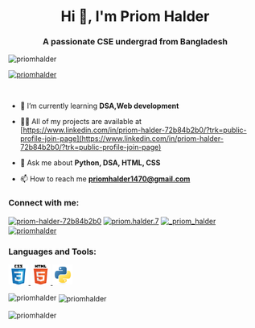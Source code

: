 <h1 align="center">Hi 👋, I'm Priom Halder</h1>
<h3 align="center">A passionate CSE undergrad from Bangladesh</h3>

<p align="left"> <img src="https://komarev.com/ghpvc/?username=priomhalder&label=Profile%20views&color=0e75b6&style=flat" alt="priomhalder" /> </p>

<p align="left"> <a href="https://github.com/ryo-ma/github-profile-trophy"><img src="https://github-profile-trophy.vercel.app/?username=priomhalder" alt="priomhalder" /></a> </p>

<p align="left"> <a href="https://twitter.com/" target="blank"><img src="https://img.shields.io/twitter/follow/?logo=twitter&style=for-the-badge" alt="" /></a> </p>

- 🌱 I’m currently learning **DSA,Web development**

- 👨‍💻 All of my projects are available at [https://www.linkedin.com/in/priom-halder-72b84b2b0/?trk=public-profile-join-page](https://www.linkedin.com/in/priom-halder-72b84b2b0/?trk=public-profile-join-page)

- 💬 Ask me about **Python, DSA, HTML, CSS**

- 📫 How to reach me **priomhalder1470@gmail.com**

<h3 align="left">Connect with me:</h3>
<p align="left">
<a href="https://linkedin.com/in/priom-halder-72b84b2b0" target="blank"><img align="center" src="https://raw.githubusercontent.com/rahuldkjain/github-profile-readme-generator/master/src/images/icons/Social/linked-in-alt.svg" alt="priom-halder-72b84b2b0" height="30" width="40" /></a>
<a href="https://fb.com/priom.halder.7" target="blank"><img align="center" src="https://raw.githubusercontent.com/rahuldkjain/github-profile-readme-generator/master/src/images/icons/Social/facebook.svg" alt="priom.halder.7" height="30" width="40" /></a>
<a href="https://instagram.com/_priom_halder" target="blank"><img align="center" src="https://raw.githubusercontent.com/rahuldkjain/github-profile-readme-generator/master/src/images/icons/Social/instagram.svg" alt="_priom_halder" height="30" width="40" /></a>
<a href="https://www.leetcode.com/priomhalder" target="blank"><img align="center" src="https://raw.githubusercontent.com/rahuldkjain/github-profile-readme-generator/master/src/images/icons/Social/leet-code.svg" alt="priomhalder" height="30" width="40" /></a>
</p>

<h3 align="left">Languages and Tools:</h3>
<p align="left"> <a href="https://www.w3schools.com/css/" target="_blank" rel="noreferrer"> <img src="https://raw.githubusercontent.com/devicons/devicon/master/icons/css3/css3-original-wordmark.svg" alt="css3" width="40" height="40"/> </a> <a href="https://www.w3.org/html/" target="_blank" rel="noreferrer"> <img src="https://raw.githubusercontent.com/devicons/devicon/master/icons/html5/html5-original-wordmark.svg" alt="html5" width="40" height="40"/> </a> <a href="https://www.python.org" target="_blank" rel="noreferrer"> <img src="https://raw.githubusercontent.com/devicons/devicon/master/icons/python/python-original.svg" alt="python" width="40" height="40"/> </a> </p>

<p><img align="left" src="https://github-readme-stats.vercel.app/api/top-langs?username=priomhalder&show_icons=true&locale=en&layout=compact" alt="priomhalder" /></p>

<p>&nbsp;<img align="center" src="https://github-readme-stats.vercel.app/api?username=priomhalder&show_icons=true&locale=en" alt="priomhalder" /></p>

<p><img align="center" src="https://github-readme-streak-stats.herokuapp.com/?user=priomhalder&" alt="priomhalder" /></p>
